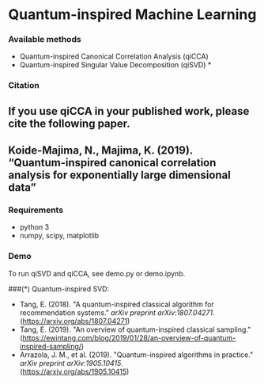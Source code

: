 # Quantum-inspired Machine Learning

### Available methods
* Quantum-inspired Canonical Correlation Analysis (qiCCA)
* Quantum-inspired Singular Value Decomposition (qiSVD) *

### Citation
If you use qiCCA in your published work, please cite the following paper.<br>
-----
Koide-Majima, N., Majima, K. (2019).<br>
“Quantum-inspired canonical correlation analysis for exponentially large dimensional data”<br>
-----

### Requirements
* python 3
* numpy, scipy, matplotlib

### Demo
To run qiSVD and qiCCA, see demo.py or demo.ipynb.

###(*) Quantum-inspired SVD:
* Tang, E. (2018). "A quantum-inspired classical algorithm for recommendation systems." _arXiv preprint arXiv:1807.04271_.<br>
  (https://arxiv.org/abs/1807.04271)
* Tang, E. (2019). "An overview of quantum-inspired classical sampling."<br>
  (https://ewintang.com/blog/2019/01/28/an-overview-of-quantum-inspired-sampling/)
* Arrazola, J. M., et al. (2019). "Quantum-inspired algorithms in practice." _arXiv preprint arXiv:1905.10415_.<br>
  (https://arxiv.org/abs/1905.10415)
